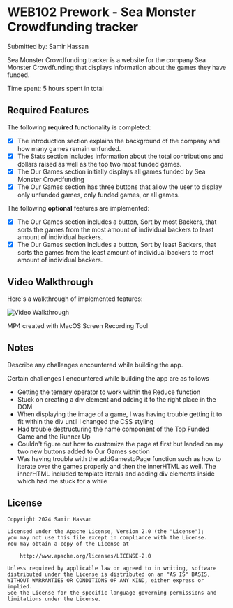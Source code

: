 # WEB102 Prework - Sea Monster Crowdfunding tracker

Submitted by: Samir Hassan

Sea Monster Crowdfunding tracker is a website for the company Sea Monster Crowdfunding that displays information about the games they have funded.

Time spent: 5 hours spent in total

## Required Features

The following **required** functionality is completed:

* [x] The introduction section explains the background of the company and how many games remain unfunded.
* [x] The Stats section includes information about the total contributions and dollars raised as well as the top two most funded games.
* [x] The Our Games section initially displays all games funded by Sea Monster Crowdfunding
* [x] The Our Games section has three buttons that allow the user to display only unfunded games, only funded games, or all games.

The following **optional** features are implemented:

* [x] The Our Games section includes a button, Sort by most Backers, that sorts the games from the most amount of individual backers to least amount of individual backers.
* [x] The Our Games section includes a button, Sort by least Backers, that sorts the games from the least amount of individual backers to most amount of individual backers.

## Video Walkthrough

Here's a walkthrough of implemented features:

<img src='https://imgur.com/a/cWHh0LX' title='Video Walkthrough' width='' alt='Video Walkthrough' />

<!-- Replace this with whatever GIF tool you used! -->
MP4 created with MacOS Screen Recording Tool  
<!-- Recommended tools:
[Kap](https://getkap.co/) for macOS
[ScreenToGif](https://www.screentogif.com/) for Windows
[peek](https://github.com/phw/peek) for Linux. -->

## Notes

Describe any challenges encountered while building the app.

Certain challenges I encountered while building the app are as follows

* Getting the ternary operator to work within the Reduce function
* Stuck on creating a div element and adding it to the right place in the DOM
* When displaying the image of a game, I was having trouble getting it to fit within the div until I changed the CSS styling
* Had trouble destructuring the name component of the Top Funded Game and the Runner Up
* Couldn't figure out how to customize the page at first but landed on my two new buttons added to Our Games section
* Was having trouble with the addGamestoPage function such as how to iterate over the games properly and then the innerHTML as well. The innerHTML included template literals and adding div elements inside which had me stuck for a while

## License

    Copyright 2024 Samir Hassan

    Licensed under the Apache License, Version 2.0 (the "License");
    you may not use this file except in compliance with the License.
    You may obtain a copy of the License at

        http://www.apache.org/licenses/LICENSE-2.0

    Unless required by applicable law or agreed to in writing, software
    distributed under the License is distributed on an "AS IS" BASIS,
    WITHOUT WARRANTIES OR CONDITIONS OF ANY KIND, either express or implied.
    See the License for the specific language governing permissions and
    limitations under the License.
